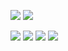 ![](http://github-readme-activity-graph.vercel.app/graph?username=zaaakher&theme=react-dark)
![](https://github-readme-stats.vercel.app/api/wakatime?username=zaaakher)

![](http://github-profile-summary-cards.vercel.app/api/cards/profile-details?username=zaaakher&theme=github_dark)
![](http://github-profile-summary-cards.vercel.app/api/cards/productive-time?username=zaaakher&theme=default&utcOffset=8)
![](http://github-profile-summary-cards.vercel.app/api/cards/stats?username=zaaakher&theme=default)
![](http://github-profile-summary-cards.vercel.app/api/cards/most-commit-language?username=zaaakher&theme=default)
